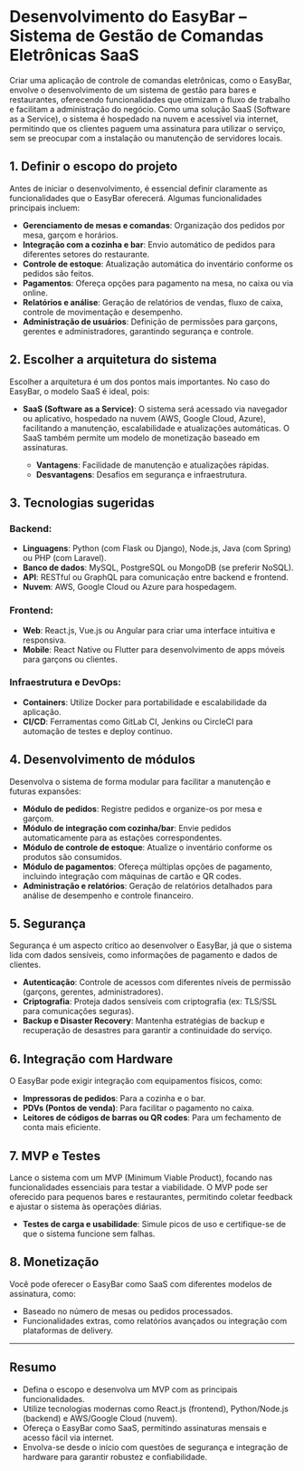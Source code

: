 # Desenvolvimento do EasyBar – Sistema de Gestão de Comandas Eletrônicas SaaS

Criar uma aplicação de controle de comandas eletrônicas, como o EasyBar, envolve o desenvolvimento de um sistema de gestão para bares e restaurantes, oferecendo funcionalidades que otimizam o fluxo de trabalho e facilitam a administração do negócio. Como uma solução SaaS (Software as a Service), o sistema é hospedado na nuvem e acessível via internet, permitindo que os clientes paguem uma assinatura para utilizar o serviço, sem se preocupar com a instalação ou manutenção de servidores locais.

## 1. Definir o escopo do projeto

Antes de iniciar o desenvolvimento, é essencial definir claramente as funcionalidades que o EasyBar oferecerá. Algumas funcionalidades principais incluem:

- **Gerenciamento de mesas e comandas**: Organização dos pedidos por mesa, garçom e horários.
- **Integração com a cozinha e bar**: Envio automático de pedidos para diferentes setores do restaurante.
- **Controle de estoque**: Atualização automática do inventário conforme os pedidos são feitos.
- **Pagamentos**: Ofereça opções para pagamento na mesa, no caixa ou via online.
- **Relatórios e análise**: Geração de relatórios de vendas, fluxo de caixa, controle de movimentação e desempenho.
- **Administração de usuários**: Definição de permissões para garçons, gerentes e administradores, garantindo segurança e controle.

## 2. Escolher a arquitetura do sistema

Escolher a arquitetura é um dos pontos mais importantes. No caso do EasyBar, o modelo SaaS é ideal, pois:

- **SaaS (Software as a Service)**: O sistema será acessado via navegador ou aplicativo, hospedado na nuvem (AWS, Google Cloud, Azure), facilitando a manutenção, escalabilidade e atualizações automáticas. O SaaS também permite um modelo de monetização baseado em assinaturas.

  - **Vantagens**: Facilidade de manutenção e atualizações rápidas.
  - **Desvantagens**: Desafios em segurança e infraestrutura.

## 3. Tecnologias sugeridas

### Backend:

- **Linguagens**: Python (com Flask ou Django), Node.js, Java (com Spring) ou PHP (com Laravel).
- **Banco de dados**: MySQL, PostgreSQL ou MongoDB (se preferir NoSQL).
- **API**: RESTful ou GraphQL para comunicação entre backend e frontend.
- **Nuvem**: AWS, Google Cloud ou Azure para hospedagem.

### Frontend:

- **Web**: React.js, Vue.js ou Angular para criar uma interface intuitiva e responsiva.
- **Mobile**: React Native ou Flutter para desenvolvimento de apps móveis para garçons ou clientes.

### Infraestrutura e DevOps:

- **Containers**: Utilize Docker para portabilidade e escalabilidade da aplicação.
- **CI/CD**: Ferramentas como GitLab CI, Jenkins ou CircleCI para automação de testes e deploy contínuo.

## 4. Desenvolvimento de módulos

Desenvolva o sistema de forma modular para facilitar a manutenção e futuras expansões:

- **Módulo de pedidos**: Registre pedidos e organize-os por mesa e garçom.
- **Módulo de integração com cozinha/bar**: Envie pedidos automaticamente para as estações correspondentes.
- **Módulo de controle de estoque**: Atualize o inventário conforme os produtos são consumidos.
- **Módulo de pagamentos**: Ofereça múltiplas opções de pagamento, incluindo integração com máquinas de cartão e QR codes.
- **Administração e relatórios**: Geração de relatórios detalhados para análise de desempenho e controle financeiro.

## 5. Segurança

Segurança é um aspecto crítico ao desenvolver o EasyBar, já que o sistema lida com dados sensíveis, como informações de pagamento e dados de clientes.

- **Autenticação**: Controle de acessos com diferentes níveis de permissão (garçons, gerentes, administradores).
- **Criptografia**: Proteja dados sensíveis com criptografia (ex: TLS/SSL para comunicações seguras).
- **Backup e Disaster Recovery**: Mantenha estratégias de backup e recuperação de desastres para garantir a continuidade do serviço.

## 6. Integração com Hardware

O EasyBar pode exigir integração com equipamentos físicos, como:

- **Impressoras de pedidos**: Para a cozinha e o bar.
- **PDVs (Pontos de venda)**: Para facilitar o pagamento no caixa.
- **Leitores de códigos de barras ou QR codes**: Para um fechamento de conta mais eficiente.

## 7. MVP e Testes

Lance o sistema com um MVP (Minimum Viable Product), focando nas funcionalidades essenciais para testar a viabilidade. O MVP pode ser oferecido para pequenos bares e restaurantes, permitindo coletar feedback e ajustar o sistema às operações diárias.

- **Testes de carga e usabilidade**: Simule picos de uso e certifique-se de que o sistema funcione sem falhas.

## 8. Monetização

Você pode oferecer o EasyBar como SaaS com diferentes modelos de assinatura, como:

- Baseado no número de mesas ou pedidos processados.
- Funcionalidades extras, como relatórios avançados ou integração com plataformas de delivery.

---

## Resumo

- Defina o escopo e desenvolva um MVP com as principais funcionalidades.
- Utilize tecnologias modernas como React.js (frontend), Python/Node.js (backend) e AWS/Google Cloud (nuvem).
- Ofereça o EasyBar como SaaS, permitindo assinaturas mensais e acesso fácil via internet.
- Envolva-se desde o início com questões de segurança e integração de hardware para garantir robustez e confiabilidade.
